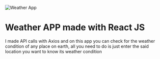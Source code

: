 ![Weather App](https://github.com/Obilomania/weather-app-react/assets/81533820/c978a460-b9c5-43dc-8250-dd94a854f591)
<h1>Weather APP made with React JS</h1>
<p>I made API calls with Axios and on this app you can check for the weather condition of any place on earth, all you need to do is just enter the said location you want to know its weather condition</p>
